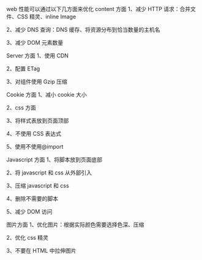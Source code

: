 web 性能可以通过以下几方面来优化
content 方面
1、减少 HTTP 请求：合并文件、CSS 精灵、inline Image

2、减少 DNS 查询：DNS 缓存、将资源分布到恰当数量的主机名

3、减少 DOM 元素数量

Server 方面
1、使用 CDN

2、配置 ETag

3、对组件使用 Gzip 压缩

Cookie 方面
1、减小 cookie 大小

2、css 方面

3、将样式表放到页面顶部

4、不使用 CSS 表达式

5、使用<link>不使用@import

Javascript 方面
1、将脚本放到页面底部

2、将 javascript 和 css 从外部引入

3、压缩 javascript 和 css

4、删除不需要的脚本

5、减少 DOM 访问

图片方面
1、优化图片：根据实际颜色需要选择色深、压缩

2、优化 css 精灵

3、不要在 HTML 中拉伸图片
